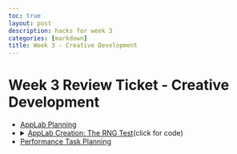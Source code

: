 ```yaml
---
toc: true
layout: post
description: hacks for week 3
categories: [markdown]
title: Week 3 - Creative Development
---
```

# Week 3 Review Ticket - Creative Development

<ul>
    <li><a href="https://aidenhuynh.github.io/CS_Swag/markdown/2022/09/10/Week_3_AppLab_Planning.html">AppLab Planning</a></li>
    <li>
        <details closed>
            <summary><a href="https://studio.code.org/projects/applab/yU8LG9QW2WGsZCOJyzN9Po7YpE_wjN2Whpd_ieSEiX8">AppLab Creation: The RNG Test</a>(click for code)</summary>
            <blockquote>
                <code>
            function Code() {
  hideElement("buttonContinue");
  hideElement("buttonRestart");
  hideElement("textTitle");
  var ans1 = "nothing";
  var ans2 = "nothing";
  var ans3 = "nothing";
  var ans4 = "nothing";
  var socialCredit = 0;
  setText("textScore", "Score: 0");
  function Correctans() {
    Hidebuttons();
    setScreen("screenCorrect");
    showElement("buttonContinue");
    socialCredit += 15;
    Questions();
    setText("textScore", "Score: "+socialCredit);
  }
  function Incorrectans() {
    Hidebuttons();
    setScreen("screenIncorrect");
    showElement("buttonRestart");
    socialCredit = "-30,000,000";
    onEvent("buttonRestart", "click", function( ) {
       Code();
    });
  }
  function Questioncheck() {
    onEvent("buttonTL", "click", function( ) {
      if (ans1 === "correct") {
        Correctans();
      } else {
        Incorrectans();
      }
    });
    onEvent("buttonTR", "click", function( ) {
      if (ans2 === "correct") {
        Correctans();
      } else {
        Incorrectans();
      }
    });
    onEvent("buttonBL", "click", function( ) {
      if (ans3 === "correct") {
        Correctans();
      } else {
        Incorrectans();
      }
    });
    onEvent("buttonBR", "click", function( ) {
      if (ans4 === "correct") {
        Correctans();
      } else {
        Incorrectans();
      }
    });
  }
  function Randomans() {
    x = randomNumber(0, 3);
    if (x === 0) {
      ans1 = "correct";
    } else if (x === 1) {
      ans2 = "correct";
    } else if (x === 2) {
      ans3 = "correct";
    } else {
      ans4 = "correct";
    }
  }
  function Showbuttons() {
    setScreen("screenQuestions");
    showElement("buttonTL");
    showElement("buttonTR");
    showElement("buttonBL");
    showElement("buttonBR");
    showElement("boxQuestions");
    setPosition("buttonTL", 6, 275, 150, 70);
    setPosition("buttonTR", 164, 275, 150, 70);
    setPosition("buttonBL", 6, 353, 150, 70);
    setPosition("buttonBR", 164, 353, 150, 70);
    setPosition("boxQuestions", 30, 30, 260, 130);
  }
  function Showstart() {
    setScreen("screenStart");
    showElement("buttonStart");
    showElement("textTitle");
  }
  function Hidestart() {
    hideElement("buttonStart");
    hideElement("textTitle");
  }
  function Hidebuttons() {
    hideElement("buttonTL");
    hideElement("buttonTR");
    hideElement("buttonBL");
    hideElement("buttonBR");
    hideElement("boxQuestions");
  }
  function Questions() {
    if (socialCredit === 0) {
      setText("boxQuestions", "Heads or Tails?");
      setText("buttonTL", "Heads");
      setText("buttonTR", "Tails");
      setText("buttonBL", "Both");
      setText("buttonBR", "Neither");
      x = randomNumber(0, 1);
      if (x === 0) {
        ans1 = "correct";
      } else if (x === 1) {
        ans2 = "correct";
      }
      Questioncheck();
    } else if (socialCredit === 15) {
      Randomans();
      onEvent("buttonContinue", "click", function() {
        hideElement("buttonContinue");
        Showbuttons();
        setText("boxQuestions", "Pick a number 1 - 4");
        setText("buttonTL", "1");
        setText("buttonTR", "2");
        setText("buttonBL", "3");
        setText("buttonBR", "4");
      });
    } else if (socialCredit === 30) {
      Randomans();
      onEvent("buttonContinue", "click", function() {
        hideElement("buttonContinue");
        Showbuttons();
        setText("boxQuestions", "Which is correct?");
        setText("buttonTL", "This one");
        setText("buttonTR", "This one");
        setText("buttonBL", "This one");
        setText("buttonBR", "This one");
      });
    } else {
      setScreen("screenVicroy");
    }
  }
  Showstart();
  Hidebuttons();
  onEvent("buttonStart", "click", function( ) {
    Showbuttons();
    Hidestart();
    Questions();
  });
}
Code();
                </code>
            </blockquote>
        </details>
    </li>
    <li><a href="https://aidenhuynh.github.io/CS_Swag/jupyter/markdown/2022/09/10/Create_Task_Planning.html">Performance Task Planning</a></li>
</ul>